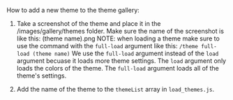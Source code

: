 How to add a new theme to the theme gallery:

1. Take a screenshot of the theme and place it in the /images/gallery/themes folder. Make sure the name of the screenshot is like this: (theme name).png
NOTE: when loading a theme make sure to use the command with the `full-load` argument like this: `/theme full-load (theme name)`
We use the `full-load` argument instead of the `load` argument becuase it loads more theme settings.
The `load` argument only loads the colors of the theme. The `full-load` argument loads all of the theme's settings.

2. Add the name of the theme to the ```themeList``` array in ```load_themes.js```.